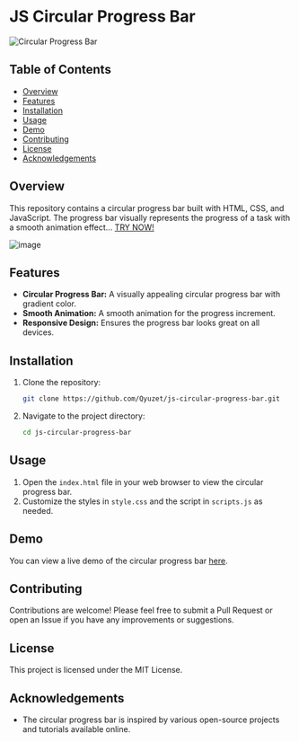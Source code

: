 # JS Circular Progress Bar

![Circular Progress Bar](https://img.shields.io/badge/Circular%20Progress%20Bar-JavaScript-blue)

## Table of Contents
- [Overview](#overview)
- [Features](#features)
- [Installation](#installation)
- [Usage](#usage)
- [Demo](#demo)
- [Contributing](#contributing)
- [License](#license)
- [Acknowledgements](#acknowledgements)

## Overview

This repository contains a circular progress bar built with HTML, CSS, and JavaScript. The progress bar visually represents the progress of a task with a smooth animation effect...
[TRY NOW!](https://qyuzet.github.io/js-circular-progress-bar/)


![image](https://github.com/user-attachments/assets/5c48e128-fe5f-47c8-84bc-5fbfea8d7ca2)


## Features

- **Circular Progress Bar:** A visually appealing circular progress bar with gradient color.
- **Smooth Animation:** A smooth animation for the progress increment.
- **Responsive Design:** Ensures the progress bar looks great on all devices.

## Installation

1. Clone the repository:
    ```bash
    git clone https://github.com/Qyuzet/js-circular-progress-bar.git
    ```
2. Navigate to the project directory:
    ```bash
    cd js-circular-progress-bar
    ```

## Usage

1. Open the `index.html` file in your web browser to view the circular progress bar.
2. Customize the styles in `style.css` and the script in `scripts.js` as needed.

## Demo

You can view a live demo of the circular progress bar [here](https://qyuzet.github.io/js-circular-progress-bar/).

## Contributing

Contributions are welcome! Please feel free to submit a Pull Request or open an Issue if you have any improvements or suggestions.

## License

This project is licensed under the MIT License.

## Acknowledgements

- The circular progress bar is inspired by various open-source projects and tutorials available online.

